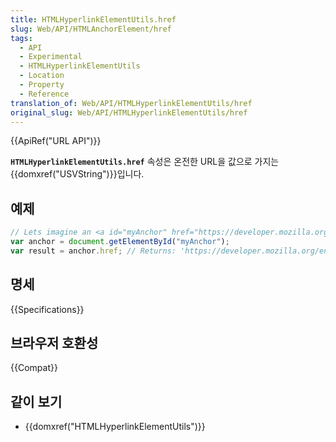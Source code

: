 ```yaml
---
title: HTMLHyperlinkElementUtils.href
slug: Web/API/HTMLAnchorElement/href
tags:
  - API
  - Experimental
  - HTMLHyperlinkElementUtils
  - Location
  - Property
  - Reference
translation_of: Web/API/HTMLHyperlinkElementUtils/href
original_slug: Web/API/HTMLHyperlinkElementUtils/href
---
```

{{ApiRef("URL API")}}

**`HTMLHyperlinkElementUtils.href`** 속성은 온전한 URL을 값으로 가지는 {{domxref("USVString")}}입니다.

## 예제

```js
// Lets imagine an <a id="myAnchor" href="https://developer.mozilla.org/en-US/HTMLHyperlinkElementUtils/href"> element is in the document
var anchor = document.getElementById("myAnchor");
var result = anchor.href; // Returns: 'https://developer.mozilla.org/en-US/HTMLHyperlinkElementUtils/href'
```

## 명세

{{Specifications}}

## 브라우저 호환성

{{Compat}}

## 같이 보기

- {{domxref("HTMLHyperlinkElementUtils")}}
